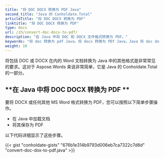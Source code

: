 ```yaml
---
title: "将 DOC DOCX 转换为 PDF Java"
second_title: "Java 的 Conholdate.Total"
articleTitle: "将 DOC DOCX 转换为 PDF"
linktitle: "将 DOC DOCX 转换为 PDF"
type: docs
url: /zh/convert-doc-docx-to-pdf/
description: "在 Java 中将 DOC 和 DOCX 文件格式转换为 PDF。"
keywords: "将 doc 转换为 pdf Java，将 docx 转换为 PDf Java，Java 将 doc docx，doc 转换为 pdf Java，docx 转换为 pdf Java"
weight: 10
---
```


将包括 DOC 或 DOCX 在内的 Word 文档转换为 Java 中的其他格式是非常常见的要求。这对于 Aspose.Words 来说非常简单，它是 Java 的 Conholdate.Total 的一部分。

## **在 Java 中将 DOC DOCX 转换为 PDF **
要将 DOCX 或任何其他 MS Word 格式转换为 PDF，您可以按照以下简单步骤操作。

- 在 Java 中加载文档
- 将其保存为 PDF

以下代码详细显示了这些步骤。

{{< gist "conholdate-gists" "676b1e314b9793d006eb7ca7322c7d8d" "convert-doc-dox-to-pdf.java" >}}
